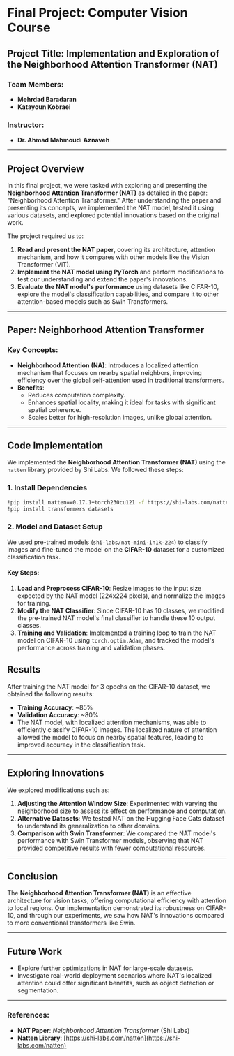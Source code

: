 # Final Project: Computer Vision Course

## Project Title: Implementation and Exploration of the **Neighborhood Attention Transformer (NAT)**

### Team Members:
- **Mehrdad Baradaran**
- **Katayoun Kobraei**

### Instructor:
- **Dr. Ahmad Mahmoudi Aznaveh**

---

## Project Overview

In this final project, we were tasked with exploring and presenting the **Neighborhood Attention Transformer (NAT)** as detailed in the paper: "Neighborhood Attention Transformer." After understanding the paper and presenting its concepts, we implemented the NAT model, tested it using various datasets, and explored potential innovations based on the original work.

The project required us to:
1. **Read and present the NAT paper**, covering its architecture, attention mechanism, and how it compares with other models like the Vision Transformer (ViT).
2. **Implement the NAT model using PyTorch** and perform modifications to test our understanding and extend the paper's innovations.
3. **Evaluate the NAT model's performance** using datasets like CIFAR-10, explore the model's classification capabilities, and compare it to other attention-based models such as Swin Transformers.

---

## Paper: **Neighborhood Attention Transformer**

### Key Concepts:

- **Neighborhood Attention (NA)**: Introduces a localized attention mechanism that focuses on nearby spatial neighbors, improving efficiency over the global self-attention used in traditional transformers.
- **Benefits**:
  - Reduces computation complexity.
  - Enhances spatial locality, making it ideal for tasks with significant spatial coherence.
  - Scales better for high-resolution images, unlike global attention.

---

## Code Implementation

We implemented the **Neighborhood Attention Transformer (NAT)** using the `natten` library provided by Shi Labs. We followed these steps:

### 1. **Install Dependencies**

```bash
!pip install natten==0.17.1+torch230cu121 -f https://shi-labs.com/natten/wheels/
!pip install transformers datasets
```

### 2. **Model and Dataset Setup**

We used pre-trained models (`shi-labs/nat-mini-in1k-224`) to classify images and fine-tuned the model on the **CIFAR-10** dataset for a customized classification task.

#### Key Steps:

1. **Load and Preprocess CIFAR-10**: Resize images to the input size expected by the NAT model (224x224 pixels), and normalize the images for training.
2. **Modify the NAT Classifier**: Since CIFAR-10 has 10 classes, we modified the pre-trained NAT model's final classifier to handle these 10 output classes.
3. **Training and Validation**: Implemented a training loop to train the NAT model on CIFAR-10 using `torch.optim.Adam`, and tracked the model's performance across training and validation phases.


## Results

After training the NAT model for 3 epochs on the CIFAR-10 dataset, we obtained the following results:

- **Training Accuracy**: ~85%
- **Validation Accuracy**: ~80%
- The NAT model, with localized attention mechanisms, was able to efficiently classify CIFAR-10 images. The localized nature of attention allowed the model to focus on nearby spatial features, leading to improved accuracy in the classification task.

---

## Exploring Innovations

We explored modifications such as:

1. **Adjusting the Attention Window Size**: Experimented with varying the neighborhood size to assess its effect on performance and computation.
2. **Alternative Datasets**: We tested NAT on the Hugging Face Cats dataset to understand its generalization to other domains.
3. **Comparison with Swin Transformer**: We compared the NAT model's performance with Swin Transformer models, observing that NAT provided competitive results with fewer computational resources.

---

## Conclusion

The **Neighborhood Attention Transformer (NAT)** is an effective architecture for vision tasks, offering computational efficiency with attention to local regions. Our implementation demonstrated its robustness on CIFAR-10, and through our experiments, we saw how NAT's innovations compared to more conventional transformers like Swin.

---

## Future Work

- Explore further optimizations in NAT for large-scale datasets.
- Investigate real-world deployment scenarios where NAT's localized attention could offer significant benefits, such as object detection or segmentation.

---

### References:
- **NAT Paper**: *Neighborhood Attention Transformer* (Shi Labs)
- **Natten Library**: [https://shi-labs.com/natten](https://shi-labs.com/natten)
